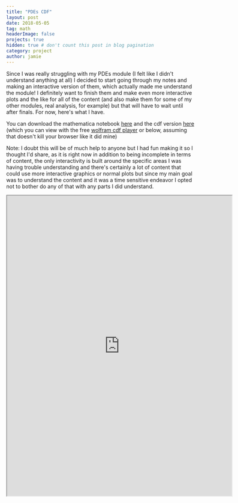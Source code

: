 ```yaml
---
title: "PDEs CDF"
layout: post
date: 2018-05-05
tag: math
headerImage: false
projects: true
hidden: true # don't count this post in blog pagination
category: project
author: jamie
---
```


Since I was really struggling with my PDEs module (I felt like I didn't understand anything at all) I decided to start going through my notes and making an interactive version of them, which actually made me understand the module! I definitely want to finish them and make even more interactive plots and the like for all of the content (and also make them for some of my other modules, real analysis, for example) but that will have to wait until after finals. For now, here's what I have. 

You can download the mathematica notebook [here](jamiecayley.github.io/assets/PDEs.nb) and the cdf version [here](jamiecayley.github.io/assets/PDEs.cdf) (which you can view with the free [wolfram cdf player](https://www.wolfram.com/cdf-player/) or below, assuming that doesn't kill your browser like it did mine)

Note: I doubt this will be of much help to anyone but I had fun making it so I thought I'd share, as it is right now in addition to being incomplete in terms of content, the only interactivity is built around the specific areas I was having trouble understanding and there's certainly a lot of content that could use more interactive graphics or normal plots but since my main goal was to understand the content and it was a time sensitive endeavor I opted not to bother do any of that with any parts I did understand. 


<iframe src="https://www.wolframcloud.com/objects/dbf3ab2f-0289-447e-bc74-ebe07ecbdf30?_embed=iframe" width="600" height="800"></iframe>

